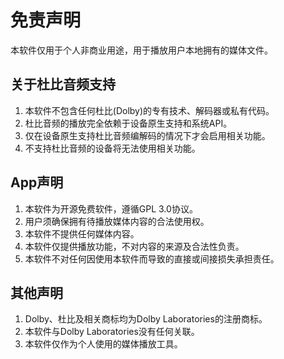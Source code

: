 # 免责声明

本软件仅用于个人非商业用途，用于播放用户本地拥有的媒体文件。

## 关于杜比音频支持

1. 本软件不包含任何杜比(Dolby)的专有技术、解码器或私有代码。
2. 杜比音频的播放完全依赖于设备原生支持和系统API。
3. 仅在设备原生支持杜比音频编解码的情况下才会启用相关功能。
4. 不支持杜比音频的设备将无法使用相关功能。

## App声明

1. 本软件为开源免费软件，遵循GPL 3.0协议。
2. 用户须确保拥有待播放媒体内容的合法使用权。
3. 本软件不提供任何媒体内容。
4. 本软件仅提供播放功能，不对内容的来源及合法性负责。
5. 本软件不对任何因使用本软件而导致的直接或间接损失承担责任。

## 其他声明

1. Dolby、杜比及相关商标均为Dolby Laboratories的注册商标。
2. 本软件与Dolby Laboratories没有任何关联。
3. 本软件仅作为个人使用的媒体播放工具。
